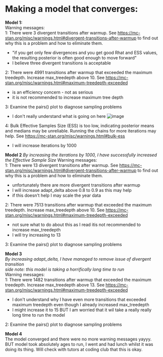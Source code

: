 # Making a model that converges:

**Model 1:**  
Warning messages:  
1: There were 3 divergent transitions after warmup. See
https://mc-stan.org/misc/warnings.html#divergent-transitions-after-warmup
to find out why this is a problem and how to eliminate them. 
- "if you get only few divergences and you get good Rhat and ESS values, the resulting posterior is often good enough to move forward" 
- I believe three divergent transitions is acceptable  

2: There were 4991 transitions after warmup that exceeded the maximum treedepth. Increase max_treedepth above 10. See
https://mc-stan.org/misc/warnings.html#maximum-treedepth-exceeded 
- is an efficiency concern - not as serious
- it is not recommended to increase maximum tree depth

3: Examine the pairs() plot to diagnose sampling problems
- I don't really understand what is going on here
![image](https://user-images.githubusercontent.com/114161047/201900697-7da507be-22ee-47f1-9bc4-a2faa3cf158f.png)
 
4: Bulk Effective Samples Size (ESS) is too low, indicating posterior means and medians may be unreliable.
Running the chains for more iterations may help. See
https://mc-stan.org/misc/warnings.html#bulk-ess
- I will increase iterations by 1000

**Model 2**
*By increasing the iterations by 1000, I have successfully increased the Effective Sample Size*
Warning messages:  
1: There were 13 divergent transitions after warmup. See
https://mc-stan.org/misc/warnings.html#divergent-transitions-after-warmup
to find out why this is a problem and how to eliminate them.   
- unfortunately there are more divergent transitions after warmup
- I will increase adapt_delta above 0.8 to 0.9 as this may help
- if this doesn't help I may scale the year data

2: There were 7513 transitions after warmup that exceeded the maximum treedepth. Increase max_treedepth above 10. See
https://mc-stan.org/misc/warnings.html#maximum-treedepth-exceeded  
- not sure what to do about this as I read itis not recommended to increase max_treedepth
- I will try increasing to 13

3: Examine the pairs() plot to diagnose sampling problems

**Model 3**  
*By increasing adapt_delta, I have managed to remove issue of divergent transition*  
*side note: this model is taking a horrifically long time to run*  
Warning messages:  
1: There were 1482 transitions after warmup that exceeded the maximum treedepth. Increase max_treedepth above 13. See
https://mc-stan.org/misc/warnings.html#maximum-treedepth-exceeded 
- I don't understand why I have even more transitions that exceeded maximum treedepth even though I already increased max_treedepth
- I might increase it to 15 BUT I am worried that it wil take a really really long time to run the model  

2: Examine the pairs() plot to diagnose sampling problems

**Model 4**  
The model converged and there were no more warning messages yayyy.  
BUT model took absolutely ages to run, I went and had lunch whilst it was doing its thing. Will check with tutors at coding club that this is okay.
